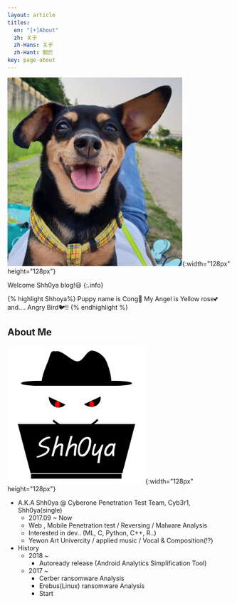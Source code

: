 ```yaml
---
layout: article
titles:
  en: "[+]About"
  zh: 关于
  zh-Hans: 关于
  zh-Hant: 關於
key: page-about
---
```


![Cong](https://raw.githubusercontent.com/Shhoya/Shhoya.github.io/master/assets/images/logo/Cong.png "Cong"){:width="128px" height="128px"} 

Welcome Shh0ya blog!😃
{:.info}

{% highlight Shhoya%}
Puppy name is Cong🐶
My Angel is Yellow rose💕 and.... Angry Bird🐦!!
{% endhighlight %}



## About Me

![Shh0ya](https://raw.githubusercontent.com/Shhoya/Shhoya.github.io/master/assets/images/logo/icon-310x310.png "Shh0ya"){:width="128px" height="128px"}

- A.K.A Shh0ya @ Cyberone Penetration Test Team, Cyb3r1, Shh0ya(single)
  - 2017.09 ~ Now
  - Web , Mobile Penetration test / Reversing / Malware Analysis
  - Interested in dev.. (ML, C, Python, C++, R..)
  - Yewon Art Univercity / applied music / Vocal & Composition(!?)
- History
  - 2018 ~
    - Autoready release (Android Analytics Simplification Tool)
  - 2017 ~
    - Cerber ransomware Analysis
    - Erebus(Linux) ransomware Analysis
    - Start